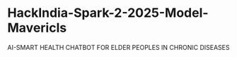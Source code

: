 # HackIndia-Spark-2-2025-Model-Mavericls
AI-SMART HEALTH CHATBOT FOR ELDER PEOPLES IN CHRONIC DISEASES
